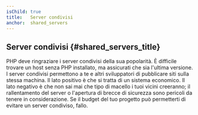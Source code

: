 ```yaml
---
isChild: true
title:   Server condivisi
anchor:  shared_servers
---
```


## Server condivisi {#shared_servers_title}

PHP deve ringraziare i server condivisi della sua popolarità. È difficile
trovare un host senza PHP installato, ma assicurati che sia l'ultima versione.
I server condivisi permettono a te e altri sviluppatori di pubblicare siti sulla
stessa machina. Il lato positivo è che si tratta di un sistema economico. Il
lato negativo è che non sai mai che tipo di macello i tuoi vicini creeranno;
il rallentamento del server o l'apertura di brecce di sicurezza sono pericoli da
tenere in considerazione. Se il budget del tuo progetto può permetterti di
evitare un server condiviso, fallo.

